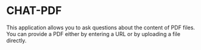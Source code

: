 # CHAT-PDF
This application allows you to ask questions about the content of PDF files. You can provide a PDF either by entering a URL or by uploading a file directly.
